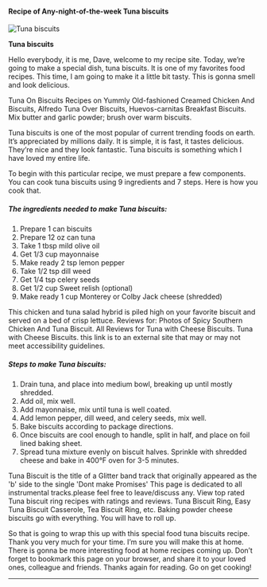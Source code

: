             

#### Recipe of Any-night-of-the-week Tuna biscuits

![Tuna biscuits](https://img-global.cpcdn.com/recipes/6707480896208896/751x532cq70/tuna-biscuits-recipe-main-photo.jpg)

**Tuna biscuits**

Hello everybody, it is me, Dave, welcome to my recipe site. Today, we’re going to make a special dish, tuna biscuits. It is one of my favorites food recipes. This time, I am going to make it a little bit tasty. This is gonna smell and look delicious.

Tuna On Biscuits Recipes on Yummly Old-fashioned Creamed Chicken And Biscuits, Alfredo Tuna Over Biscuits, Huevos-carnitas Breakfast Biscuits. Mix butter and garlic powder; brush over warm biscuits.

Tuna biscuits is one of the most popular of current trending foods on earth. It’s appreciated by millions daily. It is simple, it is fast, it tastes delicious. They’re nice and they look fantastic. Tuna biscuits is something which I have loved my entire life.

To begin with this particular recipe, we must prepare a few components. You can cook tuna biscuits using 9 ingredients and 7 steps. Here is how you cook that.

##### The ingredients needed to make Tuna biscuits:

1.  Prepare 1 can biscuits
2.  Prepare 12 oz can tuna
3.  Take 1 tbsp mild olive oil
4.  Get 1/3 cup mayonnaise
5.  Make ready 2 tsp lemon pepper
6.  Take 1/2 tsp dill weed
7.  Get 1/4 tsp celery seeds
8.  Get 1/2 cup Sweet relish (optional)
9.  Make ready 1 cup Monterey or Colby Jack cheese (shredded)

This chicken and tuna salad hybrid is piled high on your favorite biscuit and served on a bed of crisp lettuce. Reviews for: Photos of Spicy Southern Chicken And Tuna Biscuit. All Reviews for Tuna with Cheese Biscuits. Tuna with Cheese Biscuits. this link is to an external site that may or may not meet accessibility guidelines.

##### Steps to make Tuna biscuits:

1.  Drain tuna, and place into medium bowl, breaking up until mostly shredded.
2.  Add oil, mix well.
3.  Add mayonnaise, mix until tuna is well coated.
4.  Add lemon pepper, dill weed, and celery seeds, mix well.
5.  Bake biscuits according to package directions.
6.  Once biscuits are cool enough to handle, split in half, and place on foil lined baking sheet.
7.  Spread tuna mixture evenly on biscuit halves. Sprinkle with shredded cheese and bake in 400°F oven for 3-5 minutes.

Tuna Biscuit is the title of a Glitter band track that originally appeared as the 'b' side to the single 'Dont make Promises' This page is dedicated to all instrumental tracks.please feel free to leave/discuss any. View top rated Tuna biscuit ring recipes with ratings and reviews. Tuna Biscuit Ring, Easy Tuna Biscuit Casserole, Tea Biscuit Ring, etc. Baking powder cheese biscuits go with everything. You will have to roll up.

So that is going to wrap this up with this special food tuna biscuits recipe. Thank you very much for your time. I’m sure you will make this at home. There is gonna be more interesting food at home recipes coming up. Don’t forget to bookmark this page on your browser, and share it to your loved ones, colleague and friends. Thanks again for reading. Go on get cooking!

* * *